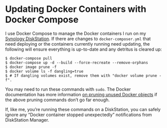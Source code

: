 <!---
# This file is distributed under the Creative Commons Attribution 4.0
# International License. To view a copy of this license, please visit
# <http://creativecommons.org/licenses/by/4.0/>.

collections:
  - 'docker'
  - 'notes'
git: '$Metadata$'
template: .templates/base-note.html.twig
--->

Updating Docker Containers with Docker Compose
==============================================

I use Docker Compose to manage the Docker containers I run on my
[Synology DiskStation][]. If there are changes to `docker-composer.yml`
that need deploying or the containers currently running need updating,
the following will ensure everything is up-to-date and any detritus is
cleared up:

``` shell
$ docker-compose pull
$ docker-compose up -d --build --force-recreate --remove-orphans
$ docker image prune -f
$ docker volume ls -f dangling=true
$ # If dangling volumes exist, remove them with "docker volume prune -f".
```

You may need to run these commands with `sudo`. The Docker documentation
has more information [on pruning unused Docker objects][] if the above
pruning commands don’t go far enough.

If, like me, you’re running these commands on a DiskStation, you can
safely ignore any “Docker container stopped unexpectedly” notifications
from DiskStation Manager.

  [Synology DiskStation]: <https://www.robotinaponcho.net/notes/#synology-diskstation>
  [on pruning unused Docker objects]: <https://docs.docker.com/config/pruning/>
